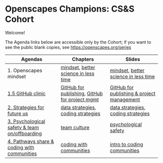 # Openscapes Champions: CS&S Cohort

Welcome!

The Agenda links below are accessible only by the Cohort; if you want to see the public blank copies, see <https://openscapes.org/series>

Agendas          | Chapters |      Slides
------------------|----------------------|---------------------------
1. Openscapes mindset | [mindset](#mindset), [better science in less time](#bsilt) |  [mindset](https://docs.google.com/presentation/d/1giEW0EIYVnxneGpOBSJnEqg-1CVBUGrbH8Z5gawdeBc/edit?usp=sharing), [better science in less time](https://docs.google.com/presentation/d/1GmuTa1sUO_boH-2TonC875pD5xvXaIMHRKIoO3vUrdY/edit#slide=id.p)
[1.5 GitHub clinic](https://docs.google.com/document/d/1puf1UG7HVwZwnbfc0mlBIzCSGvc-99TcTOdmPHzqZc4/edit?usp=sharing) |  [GitHub for publishing](#github-pub),  [GitHub for project mgmt](#github-issues) | [GitHub for publishing & project management](https://docs.google.com/presentation/d/1PzGAbEpNhT6CDPe1DCHf5-eVAjy-2R2D3VMHz7dY774/edit?usp=sharing)
[2. Strategies for future us](https://docs.google.com/document/d/1ypw-ZKbXp8pET6XuYL2kbZIgf-bWAfqD390wHmsOXsc/edit?usp=sharing) | [data strategies](#data-strategies), [coding strategies](#coding-strategies) | [data strategies](https://docs.google.com/presentation/d/1rv-JfJeuYhogxV6Dpn_hNDm09nfKnOMtmZpgcciI_98/edit?usp=sharing), [coding strategies](https://docs.google.com/presentation/d/1nTLJ782dpZqp3MEhQU9zNaFInrTaFUVQbj9OqsmxUYo/edit?usp=sharing) 
[3. Psychological safety & team on/offboarding ](https://docs.google.com/document/d/1J63PSjv_NrWYvNaKlbJGxfr1Fpi2yGAfg_HfznqHMrE/edit?usp=sharing) | [team culture](/team-culture) | [psychological safety](https://docs.google.com/presentation/d/1TwCyf9xicLWBfPhW9HnYQH3-mHycEyVKTm38zSg4D3Q/edit?usp=sharing)
[4. Pathways share & coding with communities](https://docs.google.com/document/d/1uKuG8VkT-NUecN-MDANWtf1G2letvGGffglrWs_COCA/edit?usp=sharing) | [coding with communities](#communities)  | [intro to coding communities](https://docs.google.com/presentation/d/17HSNmBYvPw-7Prioys7WIhL9QGVb3s3bJCLaAJVaChc/edit?usp=sharing) 

